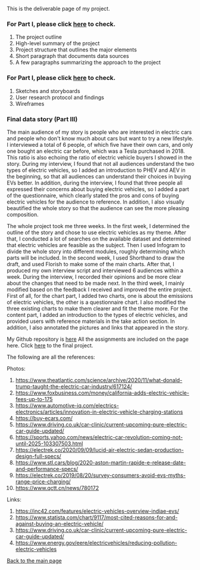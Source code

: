 This is the deliverable page of my project.

### For Part I, please click [here](https://yilunhuo.github.io/yilunhuo_portfolio/dataviz4.html) to check.
1. The project outline
2. High-level summary of the project
3. Project structure that outlines the major elements
4. Short paragraph that documents data sources
5. A few paragraphs summarizing the approach to the project


### For Part I, please click [here](https://yilunhuo.github.io/yilunhuo_portfolio/dataviz5.html) to check.
1. Sketches and storyboards
2. User research protocol and findings
3. Wireframes



### Final data story (Part III)

The main audience of my story is people who are interested in electric cars and people who don't know much about cars but want to try a new lifestyle. I interviewed a total of 6 people, of which five have their own cars, and only one bought an electric car before, which was a Tesla purchased in 2018. This ratio is also echoing the ratio of electric vehicle buyers I showed in the story. During my interview, I found that not all audiences understand the two types of electric vehicles, so I added an introduction to PHEV and AEV in the beginning, so that all audiences can understand their choices in buying EVs better. In addition, during the interview, I found that three people all expressed their concerns about buying electric vehicles, so I added a part of the questionnaire, which clearly stated the pros and cons of buying electric vehicles for the audience to reference. In addition, I also visually beautified the whole story so that the audience can see the more pleasing composition.

The whole project took me three weeks. In the first week, I determined the outline of the story and chose to use electric vehicles as my theme. After that, I conducted a lot of searches on the available dataset and determined that electric vehicles are feasible as the subject. Then I used Infogram to divide the whole story into different modules, roughly determining which parts will be included. In the second week, I used Shorthand to draw the draft, and used Florish to make some of the main charts. After that, I produced my own interview script and interviewed 6 audiences within a week. During the interview, I recorded their opinions and be more clear about the changes that need to be made next. In the third week, I mainly modified based on the feedback I received and improved the entire project. First of all, for the chart part, I added two charts, one is about the emissions of electric vehicles, the other is a questionnaire chart. I also modified the three existing charts to make them clearer and fit the theme more. For the content part, I added an introduction to the types of electric vehicles, and provided users with reference materials in the take action section. In addition, I also annotated the pictures and links that appeared in the story.

My Github repository is [here](https://yilunhuo.github.io/yilunhuo_portfolio/) All the assignments are included on the page here.
Click [here](https://preview.shorthand.com/ku2cnPZd3PEhcHDA) to the final project.


The following are all the references:

Photos:
1. https://www.theatlantic.com/science/archive/2020/11/what-donald-trump-taught-the-electric-car-industry/617124/
2. https://www.foxbusiness.com/money/california-adds-electric-vehicle-fees-up-to-175
3. https://www.automotive-iq.com/electrics-electronics/articles/innovation-in-electric-vehicle-charging-stations
4. https://buy-ecars.com/
5. https://www.driving.co.uk/car-clinic/current-upcoming-pure-electric-car-guide-updated/
6. https://sports.yahoo.com/news/electric-car-revolution-coming-not-until-2025-103307503.html
7. https://electrek.co/2020/09/09/lucid-air-electric-sedan-production-design-full-specs/
8. https://www.stl.cars/blog/2020-aston-martin-rapide-e-release-date-and-performance-specs/
9. https://electrek.co/2019/08/20/survey-consumers-avoid-evs-myths-range-price-charging/
10. https://www.qctt.cn/news/780172

Links:
1. https://inc42.com/features/electric-vehicles-overview-indiae-evs/
2. https://www.statista.com/chart/9117/most-cited-reasons-for-and-against-buying-an-electric-vehicle/
3. https://www.driving.co.uk/car-clinic/current-upcoming-pure-electric-car-guide-updated/
4. https://www.energy.gov/eere/electricvehicles/reducing-pollution-electric-vehicles


[Back to the main page](/README.md)
